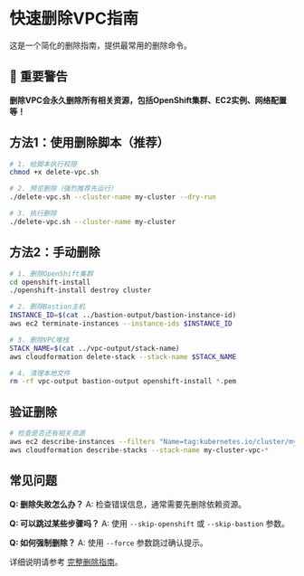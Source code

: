 # 快速删除VPC指南

这是一个简化的删除指南，提供最常用的删除命令。

## 🚨 重要警告

**删除VPC会永久删除所有相关资源，包括OpenShift集群、EC2实例、网络配置等！**

## 方法1：使用删除脚本（推荐）

```bash
# 1. 给脚本执行权限
chmod +x delete-vpc.sh

# 2. 预览删除（强烈推荐先运行）
./delete-vpc.sh --cluster-name my-cluster --dry-run

# 3. 执行删除
./delete-vpc.sh --cluster-name my-cluster
```

## 方法2：手动删除

```bash
# 1. 删除OpenShift集群
cd openshift-install
./openshift-install destroy cluster

# 2. 删除Bastion主机
INSTANCE_ID=$(cat ../bastion-output/bastion-instance-id)
aws ec2 terminate-instances --instance-ids $INSTANCE_ID

# 3. 删除VPC堆栈
STACK_NAME=$(cat ../vpc-output/stack-name)
aws cloudformation delete-stack --stack-name $STACK_NAME

# 4. 清理本地文件
rm -rf vpc-output bastion-output openshift-install *.pem
```

## 验证删除

```bash
# 检查是否还有相关资源
aws ec2 describe-instances --filters "Name=tag:kubernetes.io/cluster/my-cluster,Values=owned"
aws cloudformation describe-stacks --stack-name my-cluster-vpc-*
```

## 常见问题

**Q: 删除失败怎么办？**
A: 检查错误信息，通常需要先删除依赖资源。

**Q: 可以跳过某些步骤吗？**
A: 使用 `--skip-openshift` 或 `--skip-bastion` 参数。

**Q: 如何强制删除？**
A: 使用 `--force` 参数跳过确认提示。

详细说明请参考 [完整删除指南](README-delete-vpc.md)。 